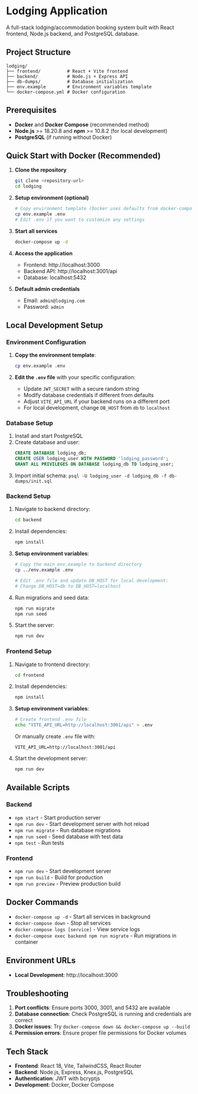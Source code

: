 # Lodging Application

A full-stack lodging/accommodation booking system built with React frontend, Node.js backend, and PostgreSQL database.

## Project Structure
```
lodging/
├── frontend/          # React + Vite frontend
├── backend/           # Node.js + Express API
├── db-dumps/          # Database initialization
├── env.example        # Environment variables template
└── docker-compose.yml # Docker configuration
```

## Prerequisites

- **Docker** and **Docker Compose** (recommended method)
- **Node.js** >= 18.20.8 and **npm** >= 10.8.2 (for local development)
- **PostgreSQL** (if running without Docker)

## Quick Start with Docker (Recommended)

1. **Clone the repository**
   ```bash
   git clone <repository-url>
   cd lodging
   ```

2. **Setup environment (optional)**
   ```bash
   # Copy environment template (Docker uses defaults from docker-compose.yml)
   cp env.example .env
   # Edit .env if you want to customize any settings
   ```

3. **Start all services**
   ```bash
   docker-compose up -d
   ```

4. **Access the application**
   - Frontend: http://localhost:3000
   - Backend API: http://localhost:3001/api
   - Database: localhost:5432

5. **Default admin credentials**
   - Email: `admin@lodging.com`
   - Password: `admin`

## Local Development Setup

### Environment Configuration

1. **Copy the environment template**:
   ```bash
   cp env.example .env
   ```

2. **Edit the `.env` file** with your specific configuration:
   - Update `JWT_SECRET` with a secure random string
   - Modify database credentials if different from defaults
   - Adjust `VITE_API_URL` if your backend runs on a different port
   - For local development, change `DB_HOST` from `db` to `localhost`

### Database Setup
1. Install and start PostgreSQL
2. Create database and user:
   ```sql
   CREATE DATABASE lodging_db;
   CREATE USER lodging_user WITH PASSWORD 'lodging_password';
   GRANT ALL PRIVILEGES ON DATABASE lodging_db TO lodging_user;
   ```
3. Import initial schema: `psql -U lodging_user -d lodging_db -f db-dumps/init.sql`

### Backend Setup
1. Navigate to backend directory:
   ```bash
   cd backend
   ```

2. Install dependencies:
   ```bash
   npm install
   ```

3. **Setup environment variables**:
   ```bash
   # Copy the main env.example to backend directory
   cp ../env.example .env
   
   # Edit .env file and update DB_HOST for local development:
   # Change DB_HOST=db to DB_HOST=localhost
   ```

4. Run migrations and seed data:
   ```bash
   npm run migrate
   npm run seed
   ```

5. Start the server:
   ```bash
   npm run dev
   ```

### Frontend Setup
1. Navigate to frontend directory:
   ```bash
   cd frontend
   ```

2. Install dependencies:
   ```bash
   npm install
   ```

3. **Setup environment variables**:
   ```bash
   # Create frontend .env file
   echo "VITE_API_URL=http://localhost:3001/api" > .env
   ```
   
   Or manually create `.env` file with:
   ```env
   VITE_API_URL=http://localhost:3001/api
   ```

4. Start the development server:
   ```bash
   npm run dev
   ```

## Available Scripts

### Backend
- `npm start` - Start production server
- `npm run dev` - Start development server with hot reload
- `npm run migrate` - Run database migrations
- `npm run seed` - Seed database with test data
- `npm test` - Run tests

### Frontend
- `npm run dev` - Start development server
- `npm run build` - Build for production
- `npm run preview` - Preview production build

## Docker Commands

- `docker-compose up -d` - Start all services in background
- `docker-compose down` - Stop all services
- `docker-compose logs [service]` - View service logs
- `docker-compose exec backend npm run migrate` - Run migrations in container

## Environment URLs

- **Local Development**: http://localhost:3000

## Troubleshooting

1. **Port conflicts**: Ensure ports 3000, 3001, and 5432 are available
2. **Database connection**: Check PostgreSQL is running and credentials are correct
3. **Docker issues**: Try `docker-compose down && docker-compose up --build`
4. **Permission errors**: Ensure proper file permissions for Docker volumes

## Tech Stack

- **Frontend**: React 18, Vite, TailwindCSS, React Router
- **Backend**: Node.js, Express, Knex.js, PostgreSQL
- **Authentication**: JWT with bcryptjs
- **Development**: Docker, Docker Compose